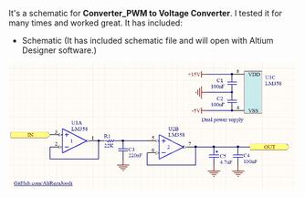 It's a schematic for **Converter_PWM to Voltage Converter**. I tested it for many times and worked great. It has included:
- Schematic (It has included schematic file and will open with Altium Designer software.)


![This is an image](https://github.com/AliRezaJoodi/Electronic-Modules/blob/main/Converter_PWM%20to%20Voltage%20Converter/Schematic/V1.0.jpg?raw=true)
